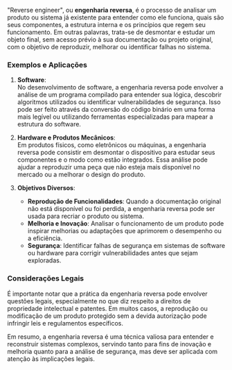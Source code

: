"Reverse engineer", ou **engenharia reversa**, é o processo de analisar um produto ou sistema já existente para entender como ele funciona, quais são seus componentes, a estrutura interna e os princípios que regem seu funcionamento. Em outras palavras, trata-se de desmontar e estudar um objeto final, sem acesso prévio à sua documentação ou projeto original, com o objetivo de reproduzir, melhorar ou identificar falhas no sistema. 

### Exemplos e Aplicações

1. **Software**:  
   No desenvolvimento de software, a engenharia reversa pode envolver a análise de um programa compilado para entender sua lógica, descobrir algoritmos utilizados ou identificar vulnerabilidades de segurança. Isso pode ser feito através da conversão do código binário em uma forma mais legível ou utilizando ferramentas especializadas para mapear a estrutura do software.

2. **Hardware e Produtos Mecânicos**:  
   Em produtos físicos, como eletrônicos ou máquinas, a engenharia reversa pode consistir em desmontar o dispositivo para estudar seus componentes e o modo como estão integrados. Essa análise pode ajudar a reproduzir uma peça que não esteja mais disponível no mercado ou a melhorar o design do produto.

3. **Objetivos Diversos**:  
   - **Reprodução de Funcionalidades**: Quando a documentação original não está disponível ou foi perdida, a engenharia reversa pode ser usada para recriar o produto ou sistema.  
   - **Melhoria e Inovação**: Analisar o funcionamento de um produto pode inspirar melhorias ou adaptações que aprimorem o desempenho ou a eficiência.  
   - **Segurança**: Identificar falhas de segurança em sistemas de software ou hardware para corrigir vulnerabilidades antes que sejam exploradas.

### Considerações Legais

É importante notar que a prática da engenharia reversa pode envolver questões legais, especialmente no que diz respeito a direitos de propriedade intelectual e patentes. Em muitos casos, a reprodução ou modificação de um produto protegido sem a devida autorização pode infringir leis e regulamentos específicos.

Em resumo, a engenharia reversa é uma técnica valiosa para entender e reconstruir sistemas complexos, servindo tanto para fins de inovação e melhoria quanto para a análise de segurança, mas deve ser aplicada com atenção às implicações legais.

